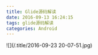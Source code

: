 ```yaml
---
title: Glide源码解读
date: 2016-09-13 16:24:15
tags: glide源码解读
categories: Android
---
```


![](/.title/2016-09-23 20-07-51.jpg)
